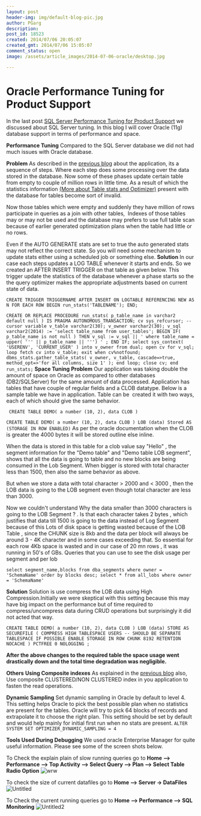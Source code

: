 ```yaml
---
layout: post
header-img: img/default-blog-pic.jpg
author: PGarg
description: 
post_id: 18523
created: 2014/07/06 20:05:07
created_gmt: 2014/07/06 15:05:07
comment_status: open
image: /assets/article_images/2014-07-06-oracle/desktop.jpg

---
```


# Oracle Performance Tuning for Product Support

In the last post [SQL Server Performance Tuning for Product Support][1] we discussed about SQL Server tuning. In this blog I will cover Oracle (11g) database support in terms of performance and space.

**Performance Tuning** Compared to the SQL Server database we did not had much issues with Oracle database.

**Problem** As described in the [previous blog][2] about the application, its a sequence of steps. Where each step does some processing over the data stored in the database. Now some of these phases update certain table from empty to couple of million rows in little time. As a result of which the statistics information [(More about Table stats and Optimizer)][3] present with the database for tables become sort of invalid.

Now those tables which were empty and suddenly they have million of rows participate in queries as a join with other tables,  Indexes of those tables may or may not be used and the database may prefers to use full table scan because of earlier generated optimization plans when the table had little or no rows.

Even if the AUTO GENERATE stats are set to true the auto generated stats may not reflect the correct state. So you will need some mechanism to update stats either using a scheduled job or something else.  **Solution** In our case each steps updates a LOG TABLE whenever it starts and ends. So we created an AFTER INSERT TRIGGER on that table as given below. This trigger update the statistics of the database whenever a phase starts so the the query optimizer makes the appropriate adjustments based on current state of data.

`CREATE TRIGGER TRIGGERNAME AFTER INSERT ON LOGTABLE REFERENCING NEW AS N FOR EACH ROW BEGIN run_stats('TABLENAME'); END;`

` CREATE OR REPLACE PROCEDURE run_stats( p_table_name in varchar2 default null ) IS PRAGMA AUTONOMOUS_TRANSACTION; cv sys_refcursor; -- cursor variable v_table varchar2(30); v_owner varchar2(30); v_sql varchar2(2014) := 'select table_name from user_tables'; BEGIN IF( p_table_name is not null ) THEN v_sql := v_sql || ' where table_name = upper( ''' || p_table_name || ''') ' ; END IF; select sys_context( 'USERENV', 'CURRENT_USER' ) into v_owner from dual; open cv for v_sql; loop fetch cv into v_table; exit when cv%notfound; dbms_stats.gather_table_stats( v_owner, v_table, cascade=>true, method_opt=>'for all columns, size 1' ); end loop; close cv; end run_stats; ` **Space Tuning** **Problem** Our application was taking double the amount of space on Oracle as compared to other databases (DB2/SQLServer) for the same amount of data processed. Application has tables that have couple of regular fields and a CLOB datatype. Below is a sample table we have in application. Table can be  created it with two ways, each of which should give the same behavior.

` CREATE TABLE DEMO( a number (10, 2), data CLOB )`

` CREATE TABLE DEMO( a number (10, 2), data CLOB ) LOB (data) Stored AS (STORAGE IN ROW ENABLED) ` As per the oracle documentation when the CLOB is greater the 4000 bytes it will be stored outline else inline.

When the data is stored in this table for a clob value say "Hello" , the segment information for the "Demo table" and "Demo table LOB segment", shows that all the data is going to table and no new blocks are being consumed in the Lob Segment. When bigger is stored with total character less than 1500, then also the same behavior as above.

But when we store a data with total character > 2000 and < 3000 , then the LOB data is going to the LOB segment even though total character are less than 3000.

Now we couldn't understand Why the data smaller than 3000 characters is going to the LOB Segment ? . Is that each character takes 2 bytes , which justifies that data till 1500 is going to the data instead of Log Segment because of this Lots of disk space is getting wasted because of the LOB Table , since the CHUNK size is 8kb and the data per block will always be around 3 - 4K character and in some cases exceeding that. So essential for each row 4Kb space is wasted and in our case of 20 mn rows , it was running in 50's of GBs. Queries that you can use to see the disk usage per segment and per lob

`select segment_name,blocks from dba_segments where owner = 'SchemaName' order by blocks desc; select * from all_lobs where owner = 'SchemaName' `

**Solution** Solution is use compress the LOB data using High Compression.Initially we were skeptical with this setting because this may have big impact on the performance but of time required to compress/uncompress data during CRUD operations but surprisingly it did not acted that way.

` CREATE TABLE DEMO( a number (10, 2), data CLOB ) LOB (data) STORE AS SECUREFILE ( COMPRESS HIGH TABLESPACE USERS -- SHOULD BE SEPARATE TABLESPACE IF POSSIBLE ENABLE STORAGE IN ROW CHUNK 8192 RETENTION NOCACHE ) PCTFREE 0 NOLOGGING ; `

**After the above changes to the required table the space usage went drastically down and the total time degradation was negligible.**

**Others** **Using Composite indexes** As explained in the [previous blog][2] also, Use composite CLUSTERED/NON CLUSTERED index in you application to fasten the read operations.

**Dynamic Sampling** Set dynamic sampling in Oracle by default to level 4. This setting helps Oracle to pick the best possible plan when no statistics are present for the tables. Oracle will try to pick 64 blocks of records and extrapolate it to choose the right plan. This setting should be set by default and would help mainly for initial first run when no stats are present. `ALTER SYSTEM SET OPTIMIZER_DYNAMIC_SAMPLING = 4`

**Tools Used During Debugging** We used oracle Enterprise Manager for quite useful information. Please see some of the screen shots below.

To Check the explain plain of slow running queries go to **Home --> Performance --> Top Activity --> Select Query --> Plan --> Select Table Radio Option** ![wrw][4]

To check the size of current datafiles go to **Home --> Server -> DataFiles** ![Untitled][5]

To Check the current running queries go to **Home --> Performance --> SQL Monitoring** ![Untitled2][6]

   [1]: http://xebee.xebia.in/index.php/2014/07/03/sql-server-performance-tuning-for-product-support/
   [2]: http://xebee.xebia.in/index.php/2014/07/03/sql-server-performance-tuning-for-product-support/ (previous blog)
   [3]: http://www.dba-oracle.com/concepts/tables_optimizer_statistics.htm (More about Table stats and Optimizer)
   [4]: http://xebee.xebia.in/wp-content/uploads/2014/07/wrw.jpg
   [5]: http://xebee.xebia.in/wp-content/uploads/2014/07/Untitled.jpg
   [6]: http://xebee.xebia.in/wp-content/uploads/2014/07/Untitled2.jpg